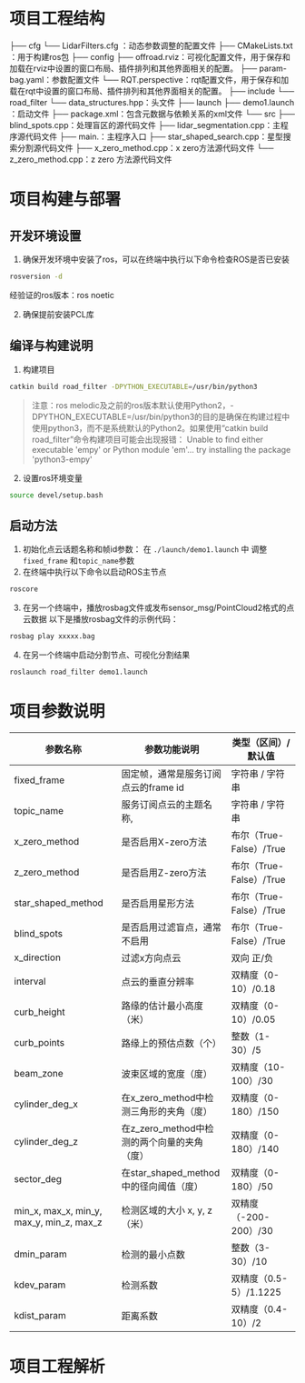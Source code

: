  # 项目工程结构
├── cfg
		└── LidarFilters.cfg ：动态参数调整的配置文件
├── CMakeLists.txt ：用于构建ros包
├── config
		├── offroad.rviz：可视化配置文件，用于保存和加载在rviz中设置的窗口布局、插件排列和其他界面相关的配置。
		├── param-bag.yaml：参数配置文件
		└── RQT.perspective：rqt配置文件，用于保存和加载在rqt中设置的窗口布局、插件排列和其他界面相关的配置。
├── include
		└── road_filter
			└── data_structures.hpp：头文件
├── launch
		├── demo1.launch ：启动文件
├── package.xml：包含元数据与依赖关系的xml文件
└── src
	    ├── blind_spots.cpp：处理盲区的源代码文件
	    ├── lidar_segmentation.cpp：主程序源代码文件
	    ├── main.：主程序入口
	    ├── star_shaped_search.cpp：星型搜索分割源代码文件
	    ├── x_zero_method.cpp：x zero方法源代码文件
	    └── z_zero_method.cpp：z zero 方法源代码文件

# 项目构建与部署
## 开发环境设置
1. 确保开发环境中安装了ros，可以在终端中执行以下命令检查ROS是否已安装
```bash
rosversion -d
```
经验证的ros版本：ros noetic 

2. 确保提前安装PCL库

## 编译与构建说明
1. 构建项目
```bash
catkin build road_filter -DPYTHON_EXECUTABLE=/usr/bin/python3
```
>注意：ros melodic及之前的ros版本默认使用Python2，-DPYTHON_EXECUTABLE=/usr/bin/python3的目的是确保在构建过程中使用python3，而不是系统默认的Python2。如果使用“catkin build road_filter”命令构建项目可能会出现报错：  Unable to find either executable 'empy' or Python module 'em'...  try
  installing the package 'python3-empy'
2. 设置ros环境变量
```bash
source devel/setup.bash
```

## 启动方法
1. 初始化点云话题名称和帧id参数：
在 `./launch/demo1.launch` 中 调整`fixed_frame` 和`topic_name`参数
2. 在终端中执行以下命令以启动ROS主节点
```bash
roscore
```
3. 在另一个终端中，播放rosbag文件或发布sensor_msg/PointCloud2格式的点云数据
以下是播放rosbag文件的示例代码：
```bash
rosbag play xxxxx.bag
```
4. 在另一个终端中启动分割节点、可视化分割结果
```bash
roslaunch road_filter demo1.launch
```

# 项目参数说明

| 参数名称             | 参数功能说明                   | 类型（区间）/默认值     |
|----------------------|------------------------|------------------------|
| fixed_frame          | 固定帧，通常是服务订阅点云的frame id | 字符串 / 字符串           |
| topic_name           | 服务订阅点云的主题名称,          | 字符串 / 字符串           |
| x_zero_method        | 是否启用X-zero方法     | 布尔（True-False）/True |
| z_zero_method        | 是否启用Z-zero方法     | 布尔（True-False）/True |
| star_shaped_method   | 是否启用星形方法        | 布尔（True-False）/True |
| blind_spots          | 是否启用过滤盲点，通常不启用                | 布尔（True-False）/True |
| x_direction          | 过滤x方向点云               | 双向 正/负              |
| interval             | 点云的垂直分辨率        | 双精度（0-10）/0.18      |
| curb_height          | 路缘的估计最小高度（米）   | 双精度（0-10）/0.05      |
| curb_points          | 路缘上的预估点数（个）     | 整数（1-30）/5           |
| beam_zone            | 波束区域的宽度（度）       | 双精度（10-100）/30      |
| cylinder_deg_x       | 在x_zero_method中检测三角形的夹角（度） | 双精度（0-180）/150     |
| cylinder_deg_z       | 在z_zero_method中检测的两个向量的夹角（度） | 双精度（0-180）/140     |
| sector_deg           | 在star_shaped_method中的径向阈值（度）   | 双精度（0-180）/50       |
| min_x, max_x, min_y, max_y, min_z, max_z | 检测区域的大小 x, y, z（米） | 双精度（-200-200）/30    |
| dmin_param           | 检测的最小点数            | 整数（3-30）/10          |
| kdev_param           | 检测系数                | 双精度（0.5-5）/1.1225   |
| kdist_param          | 距离系数                | 双精度（0.4-10）/2       |


# 项目工程解析




















































































































































































































































































































































































